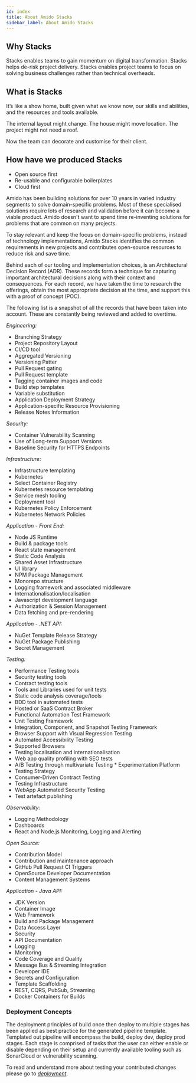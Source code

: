 ```yaml
---
id: index
title: About Amido Stacks
sidebar_label: About Amido Stacks
---
```


## Why Stacks

Stacks enables teams to gain momentum on digital transformation.
Stacks helps de-risk project delivery.
Stacks enables project teams to focus on solving business challenges rather than technical overheads.

## What is Stacks

It’s like a show home, built given what we know now,  our skills and abilities, and the resources and tools available.

The internal layout might change.
The house might move location.
The project might not need a roof.

Now the team can decorate and customise for their client.

## How have we produced Stacks

* Open source first
* Re-usable and configurable boilerplates
* Cloud first

Amido has been building solutions for over 10 years in varied industry segments to solve domain-specific problems. Most of these specialised solutions require lots of research and validation before it can become a viable product. Amido doesn't want to spend time re-inventing solutions for problems that are common on many projects.



To stay relevant and keep the focus on domain-specific problems, instead of technology implementations, Amido Stacks identifies the common requirements in new projects and contributes open-source resources to reduce risk and save time.



Behind each of our tooling and implementation choices, is an Architectural Decision Record (ADR). These records form a technique for capturing important architectural decisions along with their context and consequences. For each record, we have taken the time to research the offerings, obtain the most appropriate decision at the time, and support this with a proof of concept (POC).

The following list is a snapshot of all the records that have been taken into account. These are constantly being reviewed and added to overtime.

*Engineering:*

* Branching Strategy
* Project Repository Layout
* CI/CD tool
* Aggregated Versioning
* Versioning Patter
* Pull Request gating
* Pull Request template
* Tagging container images and code
* Build step templates
* Variable substitution
* Application Deployment Strategy
* Application-specific Resource Provisioning
* Release Notes Information

*Security:*

* Container Vulnerability Scanning
* Use of Long-term Support Versions
* Baseline Security for HTTPS Endpoints

*Infrastructure:*

* Infrastructure templating
* Kubernetes
* Select Container Registry
* Kubernetes resource templating
* Service mesh tooling
* Deployment tool
* Kubernetes Policy Enforcement
* Kubernetes Network Policies

*Application - Front End:*

* Node JS Runtime
* Build & package tools
* React state management
* Static Code Analysis
* Shared Asset Infrastructure
* UI library
* NPM Package Management
* Monorepo structure
* Logging framework and associated middleware
* Internationalisation/localisation
* Javascript development language
* Authorization & Session Management
* Data fetching and pre-rendering

*Application - .NET API:*

* NuGet Template Release Strategy
* NuGet Package Publishing
* Secret Management

*Testing:*

* Performance Testing tools
* Security testing tools
* Contract testing tools
* Tools and Libraries used for unit tests
* Static code analysis coverage/tools
* BDD tool in automated tests
* Hosted or SaaS Contract Broker
* Functional Automation Test Framework
* Unit Testing Framework
* Integration, Component, and Snapshot Testing Framework
* Browser Support with Visual Regression Testing
* Automated Accessibility Testing
* Supported Browsers
* Testing localisation and internationalisation
* Web app quality profiling with SEO tests
* A/B Testing through multivariate Testing * Experimentation Platform
* Testing Strategy
* Consumer-Driven Contract Testing
* Testing Infrastructure
* WebApp Automated Security Testing
* Test artefact publishing

*Observability:*

* Logging Methodology
* Dashboards
* React and Node.js Monitoring, Logging and Alerting

*Open Source:*

* Contribution Model
* Contribution and maintenance approach
* GitHub Pull Request CI Triggers
* OpenSource Developer Documentation
* Content Management Systems

*Application - Java API:*

* JDK Version
* Container Image
* Web Framework
* Build and Package Management
* Data Access Layer
* Security
* API Documentation
* Logging
* Monitoring
* Code Coverage and Quality
* Message Bus & Streaming Integration
* Developer IDE
* Secrets and Configuration
* Template Scaffolding
* REST, CQRS, PubSub, Streaming
* Docker Containers for Builds

### Deployment Concepts

The deployment principles of build once then deploy to multiple stages has been applied as best practice for the generated pipeline template.
Templated out pipeline will encompass the build, deploy dev, deploy prod stages. Each stage is comprised of tasks that the user can either enable or disable depending on their setup and currently available tooling such as SonarCloud or vulnerability scanning.

To read and understand more about testing your contributed changes please go to *[deployment](./infrastructure/deployment.md)*.
